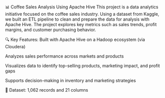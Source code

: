 📊 Coffee Sales Analysis Using Apache Hive
This project is a data analytics initiative focused on the coffee sales industry. Using a dataset from Kaggle, we built an ETL pipeline to clean and prepare the data for analysis with Apache Hive. The project explores key metrics such as sales trends, profit margins, and customer purchasing behavior.

🔍 Key Features:
Built with Apache Hive on a Hadoop ecosystem (via Cloudera)

Analyzes sales performance across markets and products

Visualizes data to identify top-selling products, marketing impact, and profit gaps

Supports decision-making in inventory and marketing strategies

📁 Dataset:
1,062 records and 21 columns




